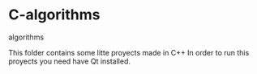 # C-algorithms
algorithms 


This folder contains some litte proyects made in C++
In order to run this proyects you need have Qt installed. 
